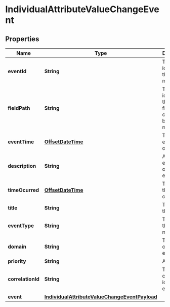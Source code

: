 # IndividualAttributeValueChangeEvent

## Properties
Name | Type | Description | Notes
------------ | ------------- | ------------- | -------------
**eventId** | **String** | The identifier of the notification. |  [optional]
**fieldPath** | **String** | The path identifying the object field concerned by this notification. |  [optional]
**eventTime** | [**OffsetDateTime**](OffsetDateTime.md) | Time of the event occurrence. |  [optional]
**description** | **String** | An explnatory of the event. |  [optional]
**timeOcurred** | [**OffsetDateTime**](OffsetDateTime.md) | The time the event occured. |  [optional]
**title** | **String** | The title of the event. |  [optional]
**eventType** | **String** | The type of the notification. |  [optional]
**domain** | **String** | The domain of the event. |  [optional]
**priority** | **String** | A priority. |  [optional]
**correlationId** | **String** | The correlation id for this event. |  [optional]
**event** | [**IndividualAttributeValueChangeEventPayload**](IndividualAttributeValueChangeEventPayload.md) |  |  [optional]
